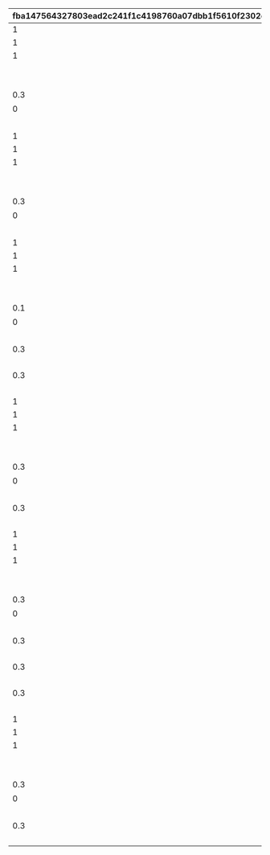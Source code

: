 |fba147564327803ead2c241f1c4198760a07dbb1f5610f2302e7d7a6cfff068a|79fe7a128d0659ac3be98b28d327359c31509a29812ab01e4fe86f4d3f219e10|b3407d804d0814a5cc35135bc1d005bd8e40374e877d96c0d87716b2f0337aa9|92fdb5892460c2dc21332556ef87a3d5a55a19f5b7e5e6eae5eb4b1750b6a83a|0952f994c48364d419c3530e28be21a39583d9a3508a81f476ff60ba49e9be80|18cbd3089a3ab7c58e13fddcfc6b11d3e9d351236b8ef5cba05fb5db8d0d5a07|c65fe84f61d18aa75a48b65c8d0778aec4605e53943c797ff7f1f3f9651ca962|9f7c2ddf7a1a18ee0fbc8107273dc97210f493225ac9df2fcee856fa32e5b8c2|d0285e768da81b1ede6ccc4cb45d352e3da22157617fb86bd9e11cc5b39457b5|3d6d5ccade154f3de797ea9455df8bdff6caac15f385fc85447b9dfc1c2a594c|56ed5000cd1004e0f4524a49a213d4e9dd63e4f4d821bc6eef9d116b55f6ab8d|
| --- | --- | --- | --- | --- | --- | --- | --- | --- | --- | --- |
|1|1|850|5|1|1010001|-120|102611|ttk_idle_def|1|100|
|1|1|0|31||1010002|1|2||2|0|
|1|1|-80|31||1010003|1|1||1|-120|
||1||93||1010004||||1||
||1|0|21||1010005||vo_minigame_1005_top_000||vo_minigame_1005|0|
|0.3|1|0|3|0.3|1010006|1|ttk_doya||102611|ttk_idle_doya|
|0|1|8|11|0|1010007||任された仕事は\nきちんとやるよ||102611||
||1||91||1010008||||0||
|1|2|850|5|1|1020001|-120|102611|ttk_idle_def|1|100|
|1|2|0|31||1020002|1|2||2|0|
|1|2|-80|31||1020003|1|1||1|-120|
||2||93||1020004||||1||
||2|0|21||1020005||vo_minigame_1005_top_001||vo_minigame_1005|0|
|0.3|2|0|3|0.3|1020006|1|ttk_idle_smile||102611|ttk_idle_def|
|0|2|8|11|0|1020007||あたしの前に\n現れたこと\n後悔させてあげる||102611||
||2||91||1020008||||0||
|1|3|850|5|1|1030001|-120|102611|ttk_idle_def|1|100|
|1|3|0|31||1030002|1|2||2|0|
|1|3|-80|31||1030003|1|1||1|-120|
||3||93||1030004||||1||
||3|0|21||1030005||vo_minigame_1005_top_002||vo_minigame_1005|0|
|0.1|3|0|3|0.3|1030006|1|ttk_joy||102611|ttk_idle_joy|
|0|3|8|11|0|1030007||コツをつかめば\n結構楽しいかも\nいや、労働は労働か…||102611||
||3||93||1030008||||2.2||
|0.3|3|1|3|0.3|1030009||ttk_talk_sad||102611||
||3||93||1030010||||3||
|0.3|3|1|3|0.3|1030011||ttk_idle_def||102611||
||3||91||1030012||||0||
|1|4|850|5|1|1040001|-120|102611|ttk_idle_def|1|100|
|1|4|0|31||1040002|1|2||2|0|
|1|4|-80|31||1040003|1|1||1|-120|
||4||93||1040004||||1||
||4|0|21||1040005||vo_minigame_1005_top_003||vo_minigame_1005|0|
|0.3|4|0|3|0.3|1040006|1|ttk_shock||102611|ttk_idle_shock|
|0|4|8|11|0|1040007||ねずみのことなんか\n知りたくないよ\nはぁ…めんどくさい||102611||
||4||93||1040008||||5||
|0.3|4|1|3|0.3|1040009||ttk_idle_def||102611||
||4||93||1040010||||0.7||
|1|5|850|5|1|1050001|-120|102611|ttk_idle_def|1|100|
|1|5|0|31||1050002|1|2||2|0|
|1|5|-80|31||1050003|1|1||1|-120|
||5||93||1050004||||1||
||5|0|21||1050005||vo_minigame_1005_top_004||vo_minigame_1005|0|
|0.3|5|0|3|0.3|1050006||ttk_surprise||102611||
|0|5|8|11|0|1050007||うわっ！？\nこっちこないでよ！\nはぁ…チマチマ\n追い払うのは大変だ…||102611||
||5||93||1050008||||0.9||
|0.3|5|1|3|0.3|1050009||ttk_talk_anger||102611||
||5||93||1050010||||0.8||
|0.3|5|0|3|0.3|1050011|1|ttk_sad||102611|ttk_talk_sad|
||5||93||1050012||||5||
|0.3|5|1|3|0.3|1050013||ttk_idle_def||102611||
||5||91||1050014||||0||
|1|6|850|5|1|1060001|-120|102611|ttk_idle_def|1|100|
|1|6|0|31||1060002|1|2||2|0|
|1|6|-80|31||1060003|1|1||1|-120|
||6||93||1060004||||1||
||6|0|21||1060005||vo_minigame_1005_top_005||vo_minigame_1005|0|
|0.3|6|1|3|0.3|1060006||ttk_idle_worry||102611||
|0|6|8|11|0|1060007||こんなことに\n慣れたくないよ…\nでも牧場のためには\nやるしかないか||102611||
||6||93||1060008||||7||
|0.3|6|0|3|0.3|1060009|1|ttk_amz||102611|ttk_idle_def|
||6||91||1060010||||0||